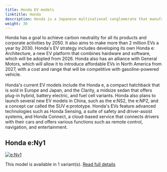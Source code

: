 ```yaml
---
title: Honda EV models
linktitle: Honda
description: Honda is a Japanese multinational conglomerate that manufactures automobiles, motorcycles, and power equipment. It is the world's largest motorcycle manufacturer and one of the largest automobile manufacturers. Honda also has a luxury brand called Acura, which it launched in 1986 as the first Japanese luxury brand.
weight: 30
---
```

Honda has a goal to achieve carbon neutrality for all its products and corporate activities by 2050. It also aims to make more than 2 million EVs a year by 2030. Honda's EV strategy includes developing its own Honda e: Architecture, a new EV platform that combines hardware and software, which will be adopted from 2026. Honda also has an alliance with General Motors, which will allow it to introduce affordable EVs in North America from 2027, with a cost and range that will be competitive with gasoline-powered vehicle.<br /><br />Honda's current EV models include the Honda e, a compact hatchback that is sold in Europe and Japan, and the Clarity, a midsize sedan that offers plug-in hybrid, battery electric, and fuel cell variants. Honda also plans to launch several new EV models in China, such as the e:NS2, the e:NP2, and a concept car called the SUV e:prototype. Honda's EVs feature advanced technologies such as Honda Sensing, a suite of safety and driver-assist systems, and Honda Connect, a cloud-based service that connects drivers with their cars and offers various functions such as remote control, navigation, and entertainment.


## Honda e:Ny1

[![e:Ny1](https://media.evkx.net/multimedia/models/honda/e_ny1/e_ny1/main_1_st.jpg)](e_ny1)

This model is available in 1 variant(s). 
[Read full details](e_ny1/)
